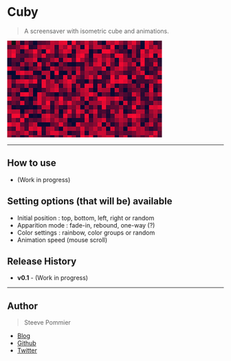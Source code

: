 Cuby
====
> A screensaver with isometric cube and animations.

![Work in progress](Assets/DEMO_WIP.png "Demo cuby (Work in progress)")

----

## How to use

* (Work in progress)

## Setting options (that will be) available

* Initial position : top, bottom, left, right or random
* Apparition mode : fade-in, rebound, one-way (?)
* Color settings : rainbow, color groups or random
* Animation speed (mouse scroll)

## Release History

 * **v0.1** - (Work in progress)

----

## Author
> Steeve Pommier

* [Blog](http://www.mncorp.net)
* [Github](https://github.com/CostardRouge)
* [Twitter](https://twitter.com/LeBlousonRouge)
